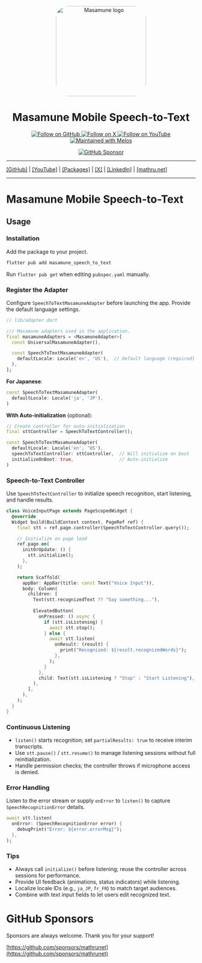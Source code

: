 <p align="center">
  <a href="https://mathru.net">
    <img width="240px" src="https://raw.githubusercontent.com/mathrunet/flutter_masamune/master/.github/images/icon.png" alt="Masamune logo" style="border-radius: 32px"s><br/>
  </a>
  <h1 align="center">Masamune Mobile Speech-to-Text</h1>
</p>

<p align="center">
  <a href="https://github.com/mathrunet">
    <img src="https://img.shields.io/static/v1?label=GitHub&message=Follow&logo=GitHub&color=333333&link=https://github.com/mathrunet" alt="Follow on GitHub" />
  </a>
  <a href="https://x.com/mathru">
    <img src="https://img.shields.io/static/v1?label=@mathru&message=Follow&logo=X&color=0F1419&link=https://x.com/mathru" alt="Follow on X" />
  </a>
  <a href="https://www.youtube.com/c/mathrunetchannel">
    <img src="https://img.shields.io/static/v1?label=YouTube&message=Follow&logo=YouTube&color=FF0000&link=https://www.youtube.com/c/mathrunetchannel" alt="Follow on YouTube" />
  </a>
  <a href="https://github.com/invertase/melos">
    <img src="https://img.shields.io/static/v1?label=maintained%20with&message=melos&color=FF1493&link=https://github.com/invertase/melos" alt="Maintained with Melos" />
  </a>
</p>

<p align="center">
  <a href="https://github.com/sponsors/mathrunet"><img src="https://img.shields.io/static/v1?label=Sponsor&message=%E2%9D%A4&logo=GitHub&color=ff69b4&link=https://github.com/sponsors/mathrunet" alt="GitHub Sponsor" /></a>
</p>

---

[[GitHub]](https://github.com/mathrunet) | [[YouTube]](https://www.youtube.com/c/mathrunetchannel) | [[Packages]](https://pub.dev/publishers/mathru.net/packages) | [[X]](https://x.com/mathru) | [[LinkedIn]](https://www.linkedin.com/in/mathrunet/) | [[mathru.net]](https://mathru.net)

---

# Masamune Mobile Speech-to-Text

## Usage

### Installation

Add the package to your project.

```bash
flutter pub add masamune_speech_to_text
```

Run `flutter pub get` when editing `pubspec.yaml` manually.

### Register the Adapter

Configure `SpeechToTextMasamuneAdapter` before launching the app. Provide the default language settings.

```dart
// lib/adapter.dart

/// Masamune adapters used in the application.
final masamuneAdapters = <MasamuneAdapter>[
  const UniversalMasamuneAdapter(),

  const SpeechToTextMasamuneAdapter(
    defaultLocale: Locale('en', 'US'),  // Default language (required)
  ),
];
```

**For Japanese**:

```dart
const SpeechToTextMasamuneAdapter(
  defaultLocale: Locale('ja', 'JP'),
)
```

**With Auto-initialization** (optional):

```dart
// Create controller for auto-initialization
final sttController = SpeechToTextController();

const SpeechToTextMasamuneAdapter(
  defaultLocale: Locale('en', 'US'),
  speechToTextController: sttController,  // Will initialize on boot
  initializeOnBoot: true,                 // Auto-initialize
)
```

### Speech-to-Text Controller

Use `SpeechToTextController` to initialize speech recognition, start listening, and handle results.

```dart
class VoiceInputPage extends PageScopedWidget {
  @override
  Widget build(BuildContext context, PageRef ref) {
    final stt = ref.page.controller(SpeechToTextController.query());

    // Initialize on page load
    ref.page.on(
      initOrUpdate: () {
        stt.initialize();
      },
    );

    return Scaffold(
      appBar: AppBar(title: const Text("Voice Input")),
      body: Column(
        children: [
          Text(stt.recognizedText ?? "Say something..."),
          
          ElevatedButton(
            onPressed: () async {
              if (stt.isListening) {
                await stt.stop();
              } else {
                await stt.listen(
                  onResult: (result) {
                    print("Recognized: ${result.recognizedWords}");
                  },
                );
              }
            },
            child: Text(stt.isListening ? "Stop" : "Start Listening"),
          ),
        ],
      ),
    );
  }
}
```

### Continuous Listening

- `listen()` starts recognition; set `partialResults: true` to receive interim transcripts.
- Use `stt.pause()` / `stt.resume()` to manage listening sessions without full reinitialization.
- Handle permission checks; the controller throws if microphone access is denied.

### Error Handling

Listen to the error stream or supply `onError` to `listen()` to capture `SpeechRecognitionError` details.

```dart
await stt.listen(
  onError: (SpeechRecognitionError error) {
    debugPrint("Error: ${error.errorMsg}");
  },
);
```

### Tips

- Always call `initialize()` before listening; reuse the controller across sessions for performance.
- Provide UI feedback (animations, status indicators) while listening.
- Localize locale IDs (e.g., `ja_JP`, `fr_FR`) to match target audiences.
- Combine with text input fields to let users edit recognized text.

# GitHub Sponsors

Sponsors are always welcome. Thank you for your support!

[https://github.com/sponsors/mathrunet](https://github.com/sponsors/mathrunet)